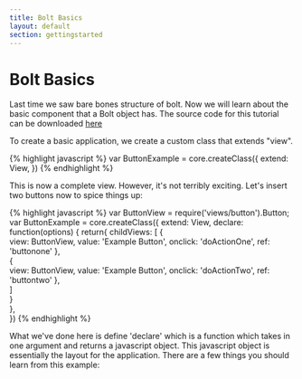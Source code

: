 ```yaml
---
title: Bolt Basics
layout: default
section: gettingstarted
---
```


<h1>Bolt Basics </h1>

<p>
Last time we saw bare bones structure of bolt. Now we will learn about the basic component that a Bolt object has. The source code for this tutorial can be downloaded <a href="examples/bolt_basics.zip" target="_blank">here</a>
</p>
To create a basic application, we create a custom class that extends "view".

{% highlight javascript %}
var ButtonExample = core.createClass({
  extend: View,
})
{% endhighlight %}

<p>This is now a complete view. However, it's not terribly exciting. Let's insert two buttons now to spice things up:</p>

{% highlight javascript %}
var ButtonView  = require('views/button').Button;
var ButtonExample = core.createClass({
  extend: View,
  declare: function(options) {
    return{
      childViews: [
        {   
          view: ButtonView,
          value: 'Example Button',
          onclick: 'doActionOne',
          ref: 'buttonone'
        },  
        {   
          view: ButtonView,
          value: 'Example Button',
          onclick: 'doActionTwo',
          ref: 'buttontwo'
        },  
      ]   
    }   
  },  
})
{% endhighlight %}

<p>
What we've done here is define 'declare' which is a function which takes in one argument and returns a javascript object. This javascript object is essentially the layout for the application. There are a few things you should learn from this example:
</p>
